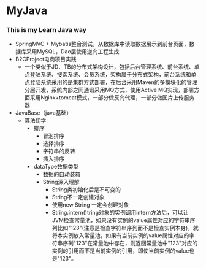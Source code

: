 # MyJava

### This is my Learn Java way

  * SpringMVC + Mybatis整合测试，从数据库中读取数据展示到前台页面，数据库采用MySQL，Dao层使用逆向工程生成
  * B2CProject电商项目实践
    * 一个类似于JD、TB的分布式架构设计，包括后台管理系统、前台系统、单点登陆系统、搜索系统、会员系统，架构属于分布式架构，前台系统和单点登陆系统采用的是集群方式部署，在后台采用Maven的多模块化的管理分层开发，系统内部之间通讯采用MQ方式，使用Active MQ实现，部署方面采用Nginx+tomcat模式，一部分做反向代理，一部分做图片上传服务器
  * JavaBase（java基础）
    * 算法初学
        * 排序
            * 冒泡排序
            * 选择排序
            * 字符串的反转
            * 插入排序
        * dataType数据类型
            * 数据的自动装箱
            * String深入理解
                * String类初始化后是不可变的
                * String不一定创建对象
                * 使用new String 一定会创建对象
                * String.intern()tring对象的实例调用intern方法后，可以让JVM检查常量池，如果没有实例的value属性对应的字符串序列比如"123"(注意是检查字符串序列而不是检查实例本身)，就将本实例放入常量池，如果有当前实例的value属性对应的字符串序列"123"在常量池中存在，则返回常量池中"123"对应的实例的引用而不是当前实例的引用，即使当前实例的value也是"123"。
             
